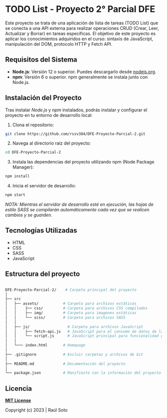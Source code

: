 # TODO List - Proyecto 2° Parcial DFE

Este proyecto se trata de una aplicación de lista de tareas (TODO List) que se conecta a una API externa para realizar operaciones CRUD (Crear, Leer, Actualizar y Borrar) en tareas específicas. El objetivo de este proyecto es aplicar los conocimientos adquiridos en el curso: sintaxis de JavaScript, manipulación del DOM, protocolo HTTP y Fetch API.

## Requisitos del Sistema

- **Node.js**: Versión 12 o superior. Puedes descargarlo desde [nodejs.org](https://nodejs.org/).
- **npm**: Versión 6 o superior. npm generalmente se instala junto con Node.js.

## Instalación del Proyecto

Tras instalar _Node.js_ y _npm_ instalados, podrás instalar y configurar el proyecto en tu entorno de desarrollo local:

1. Clona el repositorio:

```bash
git clone https://github.com/rssv384/DFE-Proyecto-Parcial-2.git
```

2. Navega al directorio raíz del proyecto:

```bash
cd DFE-Proyecto-Parcial-2
```

3. Instala las dependencias del proyecto utilizando npm (Node Package Manager):

```bash
npm install
```

4. Inicia el servidor de desarrollo:

```bash
npm start
```

_NOTA: Mientras el servidor de desarrollo esté en ejecución, las hojas de estilo SASS se compilarán automáticamente cada vez que se realicen cambios y se guarden._

## Tecnologías Utilizadas

- HTML
- CSS
- SASS
- JavaScript

## Estructura del proyecto

```bash

DFE-Proyecto-Parcial-2/    # Carpeta principal del proyecto
│
├── src
│   ├── assets/           # Carpeta para archivos estáticos
│   │    ├── css/         # Carpeta para archivos CSS compilados
│   │    ├── img/         # Carpeta para imagenes estáticas
│   │    └── scss/        # Carpeta para archivos SASS
│   │
│   ├── js/                 # Carpeta para archivos JavaScript
│   │    ├── fetch-api.js   # JavaScript para el consumo de datos de la API
│   │    └── script.js      # JavaScript principal para funcionalidad general
│   │
│   └─── index.html       # Homepage
│
├── .gitignore            # Excluir carpetas y archivos de Git
│
├── README.md             # Documentación del proyecto
│
└── package.json          # Manifiesto con la información del proyecto

```

## Licencia

**[MIT License](https://opensource.org/license/mit/)**

Copyright (c) 2023 | Raúl Soto
